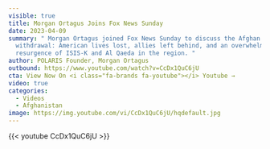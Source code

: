 ```yaml
---
visible: true
title: Morgan Ortagus Joins Fox News Sunday
date: 2023-04-09
summary: " Morgan Ortagus joined Fox News Sunday to discuss the Afghan
  withdrawal: American lives lost, allies left behind, and an overwhelming
  resurgence of ISIS-K and Al Qaeda in the region. "
author: POLARIS Founder, Morgan Ortagus
outbound: https://www.youtube.com/watch?v=CcDx1QuC6jU
cta: View Now On <i class="fa-brands fa-youtube"></i> Youtube →
video: true
categories:
  - Videos
  - Afghanistan
image: https://img.youtube.com/vi/CcDx1QuC6jU/hqdefault.jpg
---
```


{{< youtube CcDx1QuC6jU >}}